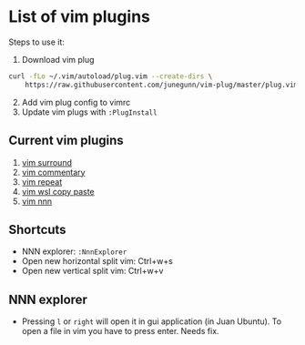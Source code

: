 # List of vim plugins

Steps to use it: 
1. Download vim plug

```bash
curl -fLo ~/.vim/autoload/plug.vim --create-dirs \
    https://raw.githubusercontent.com/junegunn/vim-plug/master/plug.vim
```

2. Add vim plug config to vimrc 
3. Update vim plugs with `:PlugInstall` 

## Current vim plugins

1. [vim surround](https://github.com/tpope/vim-surround)
2. [vim commentary](https://github.com/tpope/vim-commentary)
3. [vim repeat](https://github.com/tpope/vim-repeat)
4. [vim wsl copy paste](https://github.com/Konfekt/vim-wsl-copy-paste)
5. [vim nnn](https://github.com/mcchrish/nnn.vim)

## Shortcuts

* NNN explorer: `:NnnExplorer`
* Open new horizontal split vim: Ctrl+w+s
* Open new vertical split vim: Ctrl+w+v

## NNN explorer

* Pressing `l` or `right` will open it in gui application (in Juan Ubuntu). To open a file in vim you have to press enter. Needs fix.


